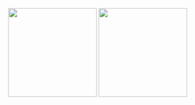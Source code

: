 <div>
<img height="180em" src="https://github-readme-stats.vercel.app/api?username=claenio&show_icons=true&theme=merko"/>
<img height="180em" src="https://github-readme-stats.vercel.app/api/top-langs/?username=claenio&layout=compact&langs_count=7&theme=merko"/>
</div>

